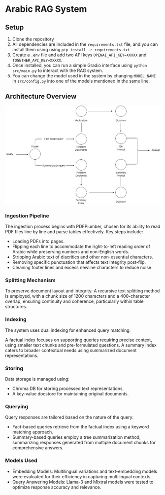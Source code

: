 # Arabic RAG System

## Setup

1. Clone the repository
2. All dependencies are included in the `requirements.txt` file, and you can install them using using `pip install -r requirements.txt`
3. Create a `.env` file and add two API keys `OPENAI_API_KEY=XXXXX` and `TOGETHER_API_KEY=XXXXX`.
4. Once installed, you can run a simple Gradio interface using `python src/main.py` to interact with the RAG system.
5. You can change the model used in the system by changing `MODEL_NAME` in `src/config.py` into one of the models mentioned in the same line.

## Architecture Overview

![flow overview](images/Flow.drawio.png)

### Ingestion Pipeline
The ingestion process begins with PDFPlumber, chosen for its ability to read PDF files line by line and parse tables effectively. Key steps include:

- Loading PDFs into pages.
- Flipping each line to accommodate the right-to-left reading order of Arabic while preserving numbers and non-English words.
- Stripping Arabic text of diacritics and other non-essential characters.
- Removing specific punctuation that affects text integrity post-flip.
- Cleaning footer lines and excess newline characters to reduce noise.

### Splitting Mechanism
To preserve document layout and integrity:
A recursive text splitting method is employed, with a chunk size of 1200 characters and a 400-character overlap, ensuring continuity and coherence, particularly within table structures.

### Indexing
The system uses dual indexing for enhanced query matching:

A factual index focuses on supporting queries requiring precise context, using smaller text chunks and pre-formulated questions.
A summary index caters to broader contextual needs using summarized document representations.

### Storing
Data storage is managed using:

- Chroma DB for storing processed text representations.
- A key-value docstore for maintaining original documents.

### Querying
Query responses are tailored based on the nature of the query:

- Fact-based queries retrieve from the factual index using a keyword matching approach.
- Summary-based queries employ a tree summarization method, summarizing responses generated from multiple document chunks for comprehensive answers.

### Models Used
- Embedding Models: Multilingual variations and text-embedding models were evaluated for their efficiency in capturing multilingual contexts.
- Query Answering Models: Llama-3 and Mixtral models were tested to optimize response accuracy and relevance.